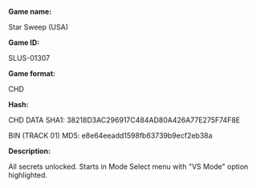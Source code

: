 **Game name:**

Star Sweep (USA)

**Game ID:**

SLUS-01307

**Game format:**

CHD

**Hash:**

CHD DATA SHA1: 38218D3AC296917C484AD80A426A77E275F74F8E

BIN (TRACK 01) MD5: e8e64eeadd1598fb63739b9ecf2eb38a

**Description:**

All secrets unlocked. Starts in Mode Select menu with "VS Mode" option highlighted.